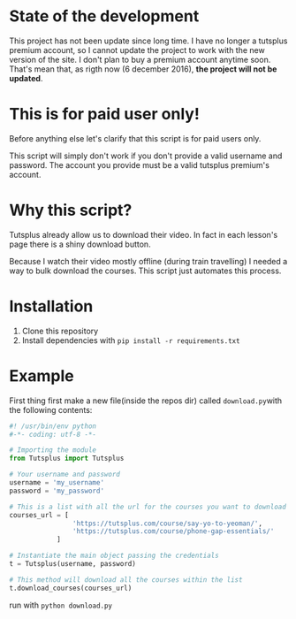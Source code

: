 State of the development
========================
This project has not been update since long time. 
I have no longer a tutsplus premium account, so I cannot update the project to work with the new version of the site.
I don't plan to buy a premium account anytime soon. That's mean that, as rigth now (6 december 2016), **the project will not be updated**.

This is for paid user only!
===========================

Before anything else let's clarify that this script is  for paid users only.

This script will simply don't work if you don't provide a valid username and password. The account you provide must be a valid tutsplus premium's account.

Why this script?
================

Tutsplus already allow us to download their video. In fact in each lesson's page there is a shiny download button.

Because I watch their video mostly offline (during train travelling) I needed a way to bulk download the courses. This script just automates this process.

Installation
=============

1. Clone this repository
2. Install dependencies with `pip install -r requirements.txt`


Example
========

First thing first make a new file(inside the repos dir) called ```download.py```with the following contents:

```py
#! /usr/bin/env python
#-*- coding: utf-8 -*-

# Importing the module
from Tutsplus import Tutsplus

# Your username and password
username = 'my_username'
password = 'my_password'

# This is a list with all the url for the courses you want to download
courses_url = [
                'https://tutsplus.com/course/say-yo-to-yeoman/',
                'https://tutsplus.com/course/phone-gap-essentials/'
            ]

# Instantiate the main object passing the credentials
t = Tutsplus(username, password)

# This method will download all the courses within the list
t.download_courses(courses_url)
```

run with ```python download.py```
